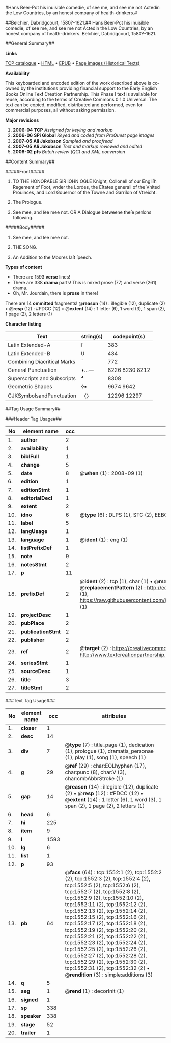 #Hans Beer-Pot his inuisible comedie, of see me, and see me not Actedin the Low Countries, by an honest company of health-drinkers.#

##Belchier, Dabridgcourt, 1580?-1621.##
Hans Beer-Pot his inuisible comedie, of see me, and see me not Actedin the Low Countries, by an honest company of health-drinkers.
Belchier, Dabridgcourt, 1580?-1621.

##General Summary##

**Links**

[TCP catalogue](http://www.ota.ox.ac.uk/tcp/)  • 
[HTML](http://tei.it.ox.ac.uk/tcp/Texts-HTML/free/A07/A07637.html)  • 
[EPUB](http://tei.it.ox.ac.uk/tcp/Texts-EPUB/free/A07/A07637.epub) • 
[Page images (Historical Texts)](https://data.historicaltexts.jisc.ac.uk/view?pubId=eebo-99837237e&pageId=eebo-99837237e-1552-1)

**Availability**

This keyboarded and encoded edition of the
	       work described above is co-owned by the institutions
	       providing financial support to the Early English Books
	       Online Text Creation Partnership. This Phase I text is
	       available for reuse, according to the terms of Creative
	       Commons 0 1.0 Universal. The text can be copied,
	       modified, distributed and performed, even for
	       commercial purposes, all without asking permission.

**Major revisions**

1. __2006-04__ __TCP__ *Assigned for keying and markup*
1. __2006-06__ __SPi Global__ *Keyed and coded from ProQuest page images*
1. __2007-05__ __Ali Jakobson__ *Sampled and proofread*
1. __2007-05__ __Ali Jakobson__ *Text and markup reviewed and edited*
1. __2008-02__ __pfs__ *Batch review (QC) and XML conversion*

##Content Summary##

#####Front#####

1. TO THE HONORABLE SIR IOHN OGLE Knight, Collonell of our Engliſh Regement of Foot, vnder the Lordes, the Eſtates generall of the Vnited Prouinces, and Lord Gouernor of the Towne and Garriſon of Vtreicht.

1. The Prologue.

1. See mee, and ſee mee not. OR A Dialogue betweene theſe perſons following.

#####Body#####

1. See mee, and ſee mee not.

1. THE SONG.

1. An Addition to the Moores laſt ſpeech.

**Types of content**

  * There are 1593 **verse** lines!
  * There are 338 **drama** parts! This is mixed prose (77) and verse (261) drama.
  * Oh, Mr. Jourdain, there is **prose** in there!

There are 14 **ommitted** fragments! 
 @__reason__ (14) : illegible (12), duplicate (2)  •  @__resp__ (12) : #PDCC (12)  •  @__extent__ (14) : 1 letter (6), 1 word (3), 1 span (2), 1 page (2), 2 letters (1)

**Character listing**


|Text|string(s)|codepoint(s)|
|---|---|---|
|Latin Extended-A|ſ|383|
|Latin Extended-B|Ʋ|434|
|Combining             Diacritical Marks|̄|772|
|General Punctuation|•…—|8226 8230 8212|
|Superscripts             and Subscripts|⁴|8308|
|Geometric Shapes|◊▪|9674 9642|
|CJKSymbolsandPunctuation|〈〉|12296 12297|

##Tag Usage Summary##

###Header Tag Usage###

|No|element name|occ|attributes|
|---|---|---|---|
|1.|__author__|2||
|2.|__availability__|1||
|3.|__biblFull__|1||
|4.|__change__|5||
|5.|__date__|8| @__when__ (1) : 2008-09 (1)|
|6.|__edition__|1||
|7.|__editionStmt__|1||
|8.|__editorialDecl__|1||
|9.|__extent__|2||
|10.|__idno__|6| @__type__ (6) : DLPS (1), STC (2), EEBO-CITATION (1), PROQUEST (1), VID (1)|
|11.|__label__|5||
|12.|__langUsage__|1||
|13.|__language__|1| @__ident__ (1) : eng (1)|
|14.|__listPrefixDef__|1||
|15.|__note__|9||
|16.|__notesStmt__|2||
|17.|__p__|11||
|18.|__prefixDef__|2| @__ident__ (2) : tcp (1), char (1)  •  @__matchPattern__ (2) : ([0-9\-]+):([0-9IVX]+) (1), (.+) (1)  •  @__replacementPattern__ (2) : http://eebo.chadwyck.com/downloadtiff?vid=$1&page=$2 (1), https://raw.githubusercontent.com/textcreationpartnership/Texts/master/tcpchars.xml#$1 (1)|
|19.|__projectDesc__|1||
|20.|__pubPlace__|2||
|21.|__publicationStmt__|2||
|22.|__publisher__|2||
|23.|__ref__|2| @__target__ (2) : https://creativecommons.org/publicdomain/zero/1.0/ (1), http://www.textcreationpartnership.org/docs/. (1)|
|24.|__seriesStmt__|1||
|25.|__sourceDesc__|1||
|26.|__title__|3||
|27.|__titleStmt__|2||


###Text Tag Usage###

|No|element name|occ|attributes|
|---|---|---|---|
|1.|__closer__|1||
|2.|__desc__|14||
|3.|__div__|7| @__type__ (7) : title_page (1), dedication (1), prologue (1), dramatis_personae (1), play (1), song (1), speech (1)|
|4.|__g__|29| @__ref__ (29) : char:EOLhyphen (17), char:punc (8), char:V (3), char:cmbAbbrStroke (1)|
|5.|__gap__|14| @__reason__ (14) : illegible (12), duplicate (2)  •  @__resp__ (12) : #PDCC (12)  •  @__extent__ (14) : 1 letter (6), 1 word (3), 1 span (2), 1 page (2), 2 letters (1)|
|6.|__head__|6||
|7.|__hi__|225||
|8.|__item__|9||
|9.|__l__|1593||
|10.|__lg__|6||
|11.|__list__|1||
|12.|__p__|93||
|13.|__pb__|64| @__facs__ (64) : tcp:1552:1 (2), tcp:1552:2 (2), tcp:1552:3 (2), tcp:1552:4 (2), tcp:1552:5 (2), tcp:1552:6 (2), tcp:1552:7 (2), tcp:1552:8 (2), tcp:1552:9 (2), tcp:1552:10 (2), tcp:1552:11 (2), tcp:1552:12 (2), tcp:1552:13 (2), tcp:1552:14 (2), tcp:1552:15 (2), tcp:1552:16 (2), tcp:1552:17 (2), tcp:1552:18 (2), tcp:1552:19 (2), tcp:1552:20 (2), tcp:1552:21 (2), tcp:1552:22 (2), tcp:1552:23 (2), tcp:1552:24 (2), tcp:1552:25 (2), tcp:1552:26 (2), tcp:1552:27 (2), tcp:1552:28 (2), tcp:1552:29 (2), tcp:1552:30 (2), tcp:1552:31 (2), tcp:1552:32 (2)  •  @__rendition__ (3) : simple:additions (3)|
|14.|__q__|5||
|15.|__seg__|1| @__rend__ (1) : decorInit (1)|
|16.|__signed__|1||
|17.|__sp__|338||
|18.|__speaker__|338||
|19.|__stage__|52||
|20.|__trailer__|1||
